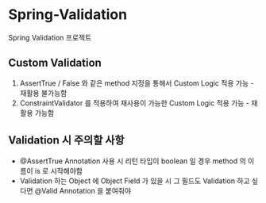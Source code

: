 # Spring-Validation
Spring Validation 프로젝트

## Custom Validation

1. AssertTrue / False 와 같은 method 지정을 통해서 Custom Logic 적용 가능 - 재활용 불가능함
2. ConstraintValidator 를 적용하여 재사용이 가능한 Custom Logic 적용 가능 - 재활용 가능함

## Validation 시 주의할 사항

- @AssertTrue Annotation 사용 시 리턴 타입이 boolean 일 경우 method 의 이름이 is 로 시작해야함
- Validation 하는 Object 에 Object Field 가 있을 시 그 필드도 Validation 하고 싶다면 @Valid Annotation 을 붙여줘야
